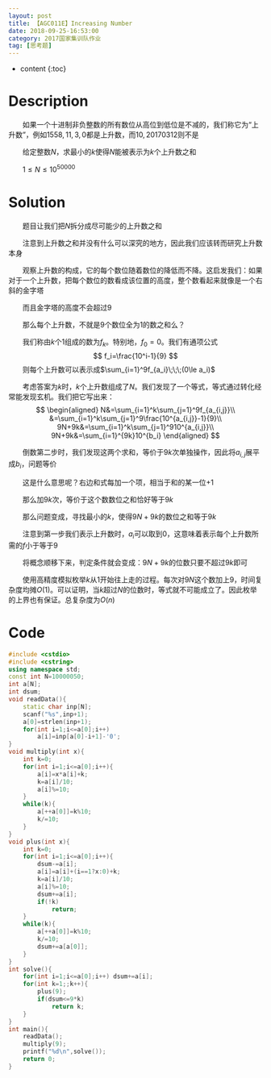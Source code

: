 ```yaml
---
layout: post
title: 【AGC011E】Increasing Number
date: 2018-09-25-16:53:00
category: 2017国家集训队作业
tag: [思考题]
---
```


* content
{:toc}
# Description

　　如果一个十进制非负整数的所有数位从高位到低位是不减的，我们称它为“上升数”，例如$1558,11,3,0$都是上升数，而$10,20170312$则不是

　　给定整数$N$，求最小的$k$使得$N$能被表示为$k$个上升数之和

　　$1 \le N \le 10^{50000}$



# Solution

　　题目让我们把$N$拆分成尽可能少的上升数之和

　　注意到上升数之和并没有什么可以深究的地方，因此我们应该转而研究上升数本身

　　观察上升数的构成，它的每个数位随着数位的降低而不降。这启发我们：如果对于一个上升数，把每个数位的数看成该位置的高度，整个数看起来就像是一个右斜的金字塔

　　而且金字塔的高度不会超过9

　　那么每个上升数，不就是9个数位全为1的数之和么？

　　我们称由$k$个$1$组成的数为$f_k$。特别地，$f_0=0$。我们有通项公式
$$
f_i=\frac{10^i-1}{9}
$$
　　则每个上升数可以表示成$\sum_{i=1}^9f_{a_i}\;\;\;(0\le a_i)$

　　考虑答案为$k$时，$k$个上升数组成了$N$。我们发现了一个等式，等式通过转化经常能发现玄机。我们把它写出来：
　　
$$
\begin{aligned}
N&=\sum_{i=1}^k\sum_{j=1}^9f_{a_{i,j}}\\
&=\sum_{i=1}^k\sum_{j=1}^9\frac{10^{a_{i,j}}-1}{9}\\
9N+9k&=\sum_{i=1}^k\sum_{j=1}^910^{a_{i,j}}\\
9N+9k&=\sum_{i=1}^{9k}10^{b_i}
\end{aligned}
$$

　　倒数第二步时，我们发现这两个求和，等价于$9k$次单独操作，因此将$a_{i,j}$展平成$b_i$，问题等价

　　这是什么意思呢？右边和式每加一个项，相当于和的某一位+1

　　那么加$9k$次，等价于这个数数位之和恰好等于$9k$

　　那么问题变成，寻找最小的$k$，使得$9N+9k$的数位之和等于$9k$

　　注意到第一步我们表示上升数时，$a_i$可以取到0，这意味着表示每个上升数所需的$f$小于等于$9$

　　将概念顺移下来，判定条件就会变成：$9N+9k$的位数只要不超过$9k$即可

　　使用高精度模拟枚举$k$从1开始往上走的过程。每次对$9N$这个数加上9，时间复杂度均摊$O(1)$。可以证明，当$k$超过$N$的位数时，等式就不可能成立了。因此枚举的上界也有保证。总复杂度为$O(n)$



# Code

```c++
#include <cstdio>
#include <cstring>
using namespace std;
const int N=10000050;
int a[N];
int dsum;
void readData(){
    static char inp[N];
    scanf("%s",inp+1);
    a[0]=strlen(inp+1);
    for(int i=1;i<=a[0];i++)
        a[i]=inp[a[0]-i+1]-'0';
}
void multiply(int x){
    int k=0;
    for(int i=1;i<=a[0];i++){
        a[i]=x*a[i]+k;
        k=a[i]/10;
        a[i]%=10;
    }
    while(k){
        a[++a[0]]=k%10;
        k/=10;
    }
}
void plus(int x){
    int k=0;
    for(int i=1;i<=a[0];i++){
        dsum-=a[i];
        a[i]=a[i]+(i==1?x:0)+k;
        k=a[i]/10;
        a[i]%=10;
        dsum+=a[i];
        if(!k)
            return;
    }
    while(k){
        a[++a[0]]=k%10;
        k/=10;
        dsum+=a[a[0]];
    }
}
int solve(){
    for(int i=1;i<=a[0];i++) dsum+=a[i];
    for(int k=1;;k++){
        plus(9);
        if(dsum<=9*k)
            return k;
    }
}
int main(){
    readData();
    multiply(9);
    printf("%d\n",solve());
    return 0;
}
```

